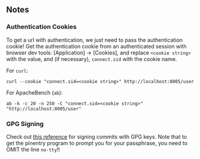 ## Notes

### Authentication Cookies

To get a url with authentication, we just need to pass the authentication cookie! Get the authentication cookie from an authenticated session with browser dev tools: [Application] -> [Cookies], and replace `<cookie string>` with the value, and (if necessary), `connect.sid` with the cookie name.

For `curl`:

```
curl --cookie "connect.sid=<cookie string>" http://localhost:8005/user
```

For ApacheBench (`ab`):

```
ab -k -c 20 -n 250 -C "connect.sid=<cookie string>" "http://localhost:8005/user"
```

### GPG Signing

Check out [this reference](https://gist.github.com/danieleggert/b029d44d4a54b328c0bac65d46ba4c65) for signing commits with GPG keys. Note that to get the pinentry program to prompt you for your passphrase, you need to OMIT the line `no-tty`!!
